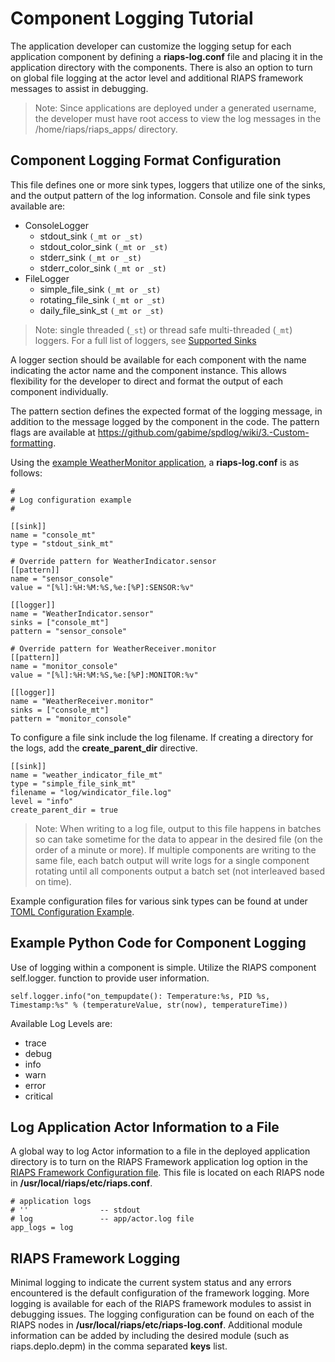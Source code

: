 # Component Logging Tutorial

The application developer can customize the logging setup for each application component by defining a **riaps-log.conf** file and placing it in the application directory with the components.  There is also an option to turn on global file logging at the actor level and additional RIAPS framework messages to assist in debugging.

> Note:  Since applications are deployed under a generated username, the developer must have root access to view the log messages in the /home/riaps/riaps_apps/<application name> directory.

## Component Logging Format Configuration

This file defines one or more sink types, loggers that utilize one of the sinks, and the output pattern of the log information. Console and file sink types available are:

- ConsoleLogger
  - stdout_sink ```(_mt or _st)```
  - stdout_color_sink ```(_mt or _st)```
  - stderr_sink ```(_mt or _st)```
  - stderr_color_sink ```(_mt or _st)```
- FileLogger
  - simple_file_sink ```(_mt or _st)```
  - rotating_file_sink ```(_mt or _st)```
  - daily_file_sink_st ```(_mt or _st)```

> Note: single threaded (```_st```) or thread safe multi-threaded (```_mt```) loggers.  For a full list of loggers, see [Supported Sinks](https://github.com/guangie88/spdlog_setup#supported-sinks)

A logger section should be available for each component with the name indicating the actor name and the component instance.  This allows flexibility for the developer to direct and format the output of each component individually.

The pattern section defines the expected format of the logging message, in addition to the message logged by the component in the code.  The pattern flags are available at https://github.com/gabime/spdlog/wiki/3.-Custom-formatting.

Using the [example WeatherMonitor application](https://github.com/RIAPS/riaps-apps/tree/master/apps-vu/WeatherMonitor/Python), a **riaps-log.conf** is as follows:

```
#
# Log configuration example
#

[[sink]]
name = "console_mt"
type = "stdout_sink_mt"

# Override pattern for WeatherIndicator.sensor
[[pattern]]
name = "sensor_console"
value = "[%l]:%H:%M:%S,%e:[%P]:SENSOR:%v"

[[logger]]
name = "WeatherIndicator.sensor"
sinks = ["console_mt"]
pattern = "sensor_console"

# Override pattern for WeatherReceiver.monitor
[[pattern]]
name = "monitor_console"
value = "[%l]:%H:%M:%S,%e:[%P]:MONITOR:%v"

[[logger]]
name = "WeatherReceiver.monitor"
sinks = ["console_mt"]
pattern = "monitor_console"
```

To configure a file sink include the log filename.  If creating a directory for the logs, add the **create_parent_dir** directive.

```
[[sink]]
name = "weather_indicator_file_mt"
type = "simple_file_sink_mt"
filename = "log/windicator_file.log"
level = "info"
create_parent_dir = true
```

>Note:  When writing to a log file, output to this file happens in batches so can take sometime for the data to appear in the desired file (on the order of a minute or more).  If multiple components are writing to the same file, each batch output will write logs for a single component rotating until all components output a batch set (not interleaved based on time).

Example configuration files for various sink types can be found at under [TOML Configuration Example](https://github.com/guangie88/spdlog_setup).

## Example Python Code for Component Logging

Use of logging within a component is simple.  Utilize the RIAPS component self.logger.<log level> function to provide user information.

```
self.logger.info("on_tempupdate(): Temperature:%s, PID %s, Timestamp:%s" % (temperatureValue, str(now), temperatureTime))
```

Available Log Levels are:
- trace
- debug
- info
- warn
- error
- critical

## Log Application Actor Information to a File

A global way to log Actor information to a file in the deployed application directory is to turn on the RIAPS Framework application log option in the [RIAPS Framework Configuration file](https://github.com/RIAPS/riaps-pycom/tree/develop/src/riaps/etc/README.md).  This file is located on each RIAPS node in **/usr/local/riaps/etc/riaps.conf**.

```
# application logs
# '' 				-- stdout
# log				-- app/actor.log file
app_logs = log
```

## RIAPS Framework Logging

Minimal logging to indicate the current system status and any errors encountered is the default configuration of the framework logging.  More logging is available for each of the RIAPS framework modules to assist in debugging issues.  The logging configuration can be found on each of the RIAPS nodes in **/usr/local/riaps/etc/riaps-log.conf**.  Additional module information can be added by including the desired module (such as riaps.deplo.depm) in the comma separated **keys** list.
